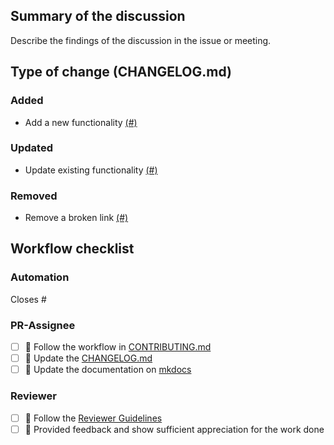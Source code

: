 ## Summary of the discussion

Describe the findings of the discussion in the issue or meeting.

## Type of change (CHANGELOG.md)

### Added
- Add a new functionality [(#)](https://github.com/OpenEnergyPlatform/oeplatform/pull/)

### Updated
- Update existing functionality [(#)](https://github.com/OpenEnergyPlatform/oeplatform/pull/)

### Removed
- Remove a broken link [(#)](https://github.com/OpenEnergyPlatform/oeplatform/pull/)


## Workflow checklist

### Automation
Closes #

### PR-Assignee
- [ ] 🐙 Follow the workflow in [CONTRIBUTING.md](https://github.com/OpenEnergyPlatform/oeplatform/blob/develop/CONTRIBUTING.md)
- [ ] 📝 Update the [CHANGELOG.md](https://github.com/OpenEnergyPlatform/oeplatform/blob/develop/versions/changelogs/current.md)
- [ ] 📙 Update the documentation on [mkdocs](https://openenergyplatform.github.io/oeplatform-code/) 

### Reviewer
- [ ] 🐙 Follow the [Reviewer Guidelines](https://github.com/rl-institut/super-repo/blob/develop/CONTRIBUTING.md#40-let-someone-else-review-your-pr)
- [ ] 🐙 Provided feedback and show sufficient appreciation for the work done
